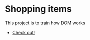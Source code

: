 # Shopping items
 This project is to train how DOM works
* [Check out!](https://cassianodess.github.io/Shopping-items/)
